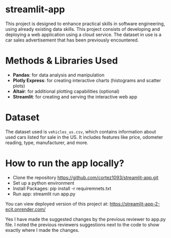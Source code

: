 # streamlit-app
This project is designed to enhance practical skills in software engineering, using already existing data skills. This project consists of developing and deploying a web application using a cloud service. The dataset in use is a car sales advertisement that has been previously encountered.

# Methods & Libraries Used

- **Pandas**: for data analysis and manipulation
- **Plotly Express**: for creating interactive charts (histograms and scatter plots)
- **Altair**: for additional plotting capabilities (optional)
- **Streamlit**: for creating and serving the interactive web app

# Dataset

The dataset used is `vehicles_us.csv`, which contains information about used cars listed for sale in the US. It includes features like price, odometer reading, type, manufacturer, and more.

# How to run the app locally?

- Clone the repository
    https://github.com/cortez1093/streamlit-app.git
- Set up a python environment
- Install Packages: pip install -r requiremnets.txt
- Run app: streamlit run app.py

You can view deployed version of this project at:
https://streamlit-app-2-ecjt.onrender.com/


Yes I have made the suggested changes by the previous reviewer to app.py file. I noted the previous reviewers suggestions next to the code to show exactly where I made the changes.
